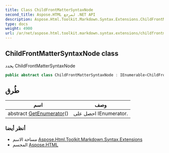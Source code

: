 ```yaml
---
title: Class ChildFrontMatterSyntaxNode
second_title: Aspose.HTML لمرجع .NET API
description: Aspose.Html.Toolkit.Markdown.Syntax.Extensions.ChildFrontMatterSyntaxNode فصل. يحدد ChildFrontMatterSyntaxNode
type: docs
weight: 4900
url: /ar/net/aspose.html.toolkit.markdown.syntax.extensions/childfrontmattersyntaxnode/
---
```

## ChildFrontMatterSyntaxNode class

يحدد ChildFrontMatterSyntaxNode

```csharp
public abstract class ChildFrontMatterSyntaxNode : IEnumerable<ChildFrontMatterSyntaxNode>
```

## طُرق

| اسم | وصف |
| --- | --- |
| abstract [GetEnumerator](../../aspose.html.toolkit.markdown.syntax.extensions/childfrontmattersyntaxnode/getenumerator/)() | احصل على IEnumerator. |

### أنظر أيضا

* مساحة الاسم [Aspose.Html.Toolkit.Markdown.Syntax.Extensions](../../aspose.html.toolkit.markdown.syntax.extensions/)
* المجسم [Aspose.HTML](../../)


